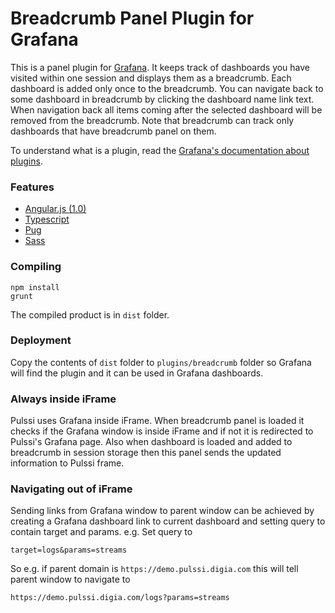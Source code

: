 # Breadcrumb Panel Plugin for Grafana
This is a panel plugin for [Grafana](http://grafana.org/). It keeps track of dashboards you have visited within one session
and displays them as a breadcrumb. Each dashboard is added only once to the breadcrumb. You can navigate back to some
dashboard in breadcrumb by clicking the dashboard name link text. When navigation back all items coming after the selected
dashboard will be removed from the breadcrumb. Note that breadcrumb can track only dashboards that have breadcrumb panel on them.

To understand what is a plugin, read the [Grafana's documentation about plugins](http://docs.grafana.org/plugins/development/).

### Features
* [Angular.js (1.0)](https://angularjs.org/)
* [Typescript](https://www.typescriptlang.org/)
* [Pug](https://pugjs.org/api/getting-started.html)
* [Sass](http://sass-lang.com/)

### Compiling
```
npm install
grunt
```
The compiled product is in ``dist`` folder.

### Deployment
Copy the contents of ``dist`` folder to ``plugins/breadcrumb`` folder so Grafana will find the plugin and it can be used in Grafana dashboards.

### Always inside iFrame
Pulssi uses Grafana inside iFrame. When breadcrumb panel is loaded it checks if the Grafana window is inside iFrame and if not it is redirected to Pulssi's Grafana page. Also when dashboard is loaded and added to breadcrumb in session storage then this panel sends the updated information to Pulssi frame.

### Navigating out of iFrame
Sending links from Grafana window to parent window can be achieved by creating a Grafana dashboard link to current dashboard and setting query to contain target and params.
e.g. Set query to
```
target=logs&params=streams
```
So e.g. if parent domain is ``https://demo.pulssi.digia.com`` this will tell parent window to navigate to
```
https://demo.pulssi.digia.com/logs?params=streams
```
